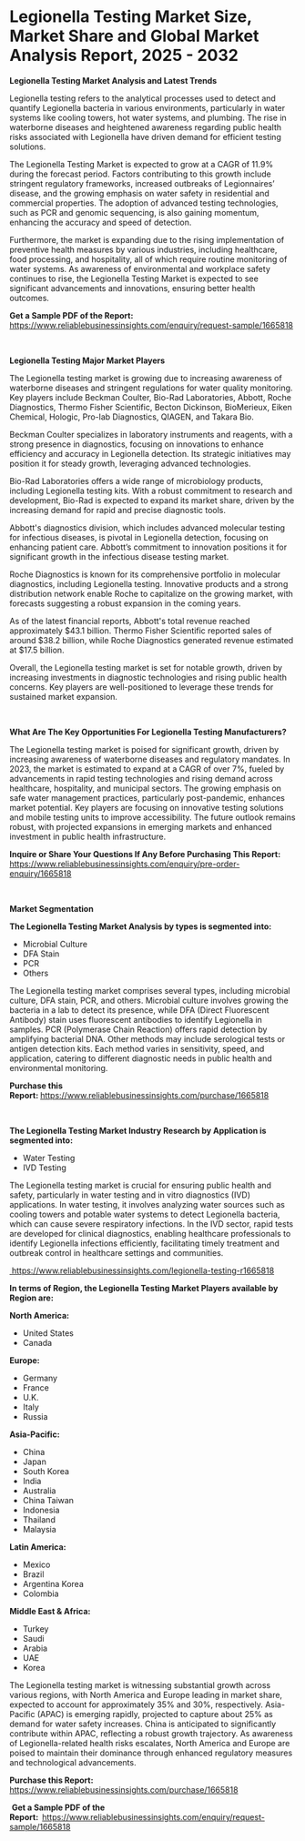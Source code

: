 <p><h1>Legionella Testing Market Size, Market Share and Global Market Analysis Report, 2025 - 2032</h1></p><p><strong>Legionella Testing Market Analysis and Latest Trends</strong></p>
<p><p>Legionella testing refers to the analytical processes used to detect and quantify Legionella bacteria in various environments, particularly in water systems like cooling towers, hot water systems, and plumbing. The rise in waterborne diseases and heightened awareness regarding public health risks associated with Legionella have driven demand for efficient testing solutions. </p><p>The Legionella Testing Market is expected to grow at a CAGR of 11.9% during the forecast period. Factors contributing to this growth include stringent regulatory frameworks, increased outbreaks of Legionnaires’ disease, and the growing emphasis on water safety in residential and commercial properties. The adoption of advanced testing technologies, such as PCR and genomic sequencing, is also gaining momentum, enhancing the accuracy and speed of detection. </p><p>Furthermore, the market is expanding due to the rising implementation of preventive health measures by various industries, including healthcare, food processing, and hospitality, all of which require routine monitoring of water systems. As awareness of environmental and workplace safety continues to rise, the Legionella Testing Market is expected to see significant advancements and innovations, ensuring better health outcomes.</p></p>
<p><strong>Get a Sample PDF of the Report:&nbsp;</strong> <a href="https://www.reliablebusinessinsights.com/enquiry/request-sample/1665818?utm_campaign=2723&utm_medium=2&utm_source=Github&utm_content=ia&utm_term=16042025&utm_id=legionella-testing">https://www.reliablebusinessinsights.com/enquiry/request-sample/1665818</a></p>
<p>&nbsp;</p>
<p><strong>Legionella Testing Major Market Players</strong></p>
<p><p>The Legionella testing market is growing due to increasing awareness of waterborne diseases and stringent regulations for water quality monitoring. Key players include Beckman Coulter, Bio-Rad Laboratories, Abbott, Roche Diagnostics, Thermo Fisher Scientific, Becton Dickinson, BioMerieux, Eiken Chemical, Hologic, Pro-lab Diagnostics, QIAGEN, and Takara Bio.</p><p>Beckman Coulter specializes in laboratory instruments and reagents, with a strong presence in diagnostics, focusing on innovations to enhance efficiency and accuracy in Legionella detection. Its strategic initiatives may position it for steady growth, leveraging advanced technologies.</p><p>Bio-Rad Laboratories offers a wide range of microbiology products, including Legionella testing kits. With a robust commitment to research and development, Bio-Rad is expected to expand its market share, driven by the increasing demand for rapid and precise diagnostic tools.</p><p>Abbott's diagnostics division, which includes advanced molecular testing for infectious diseases, is pivotal in Legionella detection, focusing on enhancing patient care. Abbott’s commitment to innovation positions it for significant growth in the infectious disease testing market.</p><p>Roche Diagnostics is known for its comprehensive portfolio in molecular diagnostics, including Legionella testing. Innovative products and a strong distribution network enable Roche to capitalize on the growing market, with forecasts suggesting a robust expansion in the coming years.</p><p>As of the latest financial reports, Abbott's total revenue reached approximately $43.1 billion. Thermo Fisher Scientific reported sales of around $38.2 billion, while Roche Diagnostics generated revenue estimated at $17.5 billion. </p><p>Overall, the Legionella testing market is set for notable growth, driven by increasing investments in diagnostic technologies and rising public health concerns. Key players are well-positioned to leverage these trends for sustained market expansion.</p></p>
<p>&nbsp;</p>
<p><strong>What Are The Key Opportunities For Legionella Testing Manufacturers?</strong></p>
<p><p>The Legionella testing market is poised for significant growth, driven by increasing awareness of waterborne diseases and regulatory mandates. In 2023, the market is estimated to expand at a CAGR of over 7%, fueled by advancements in rapid testing technologies and rising demand across healthcare, hospitality, and municipal sectors. The growing emphasis on safe water management practices, particularly post-pandemic, enhances market potential. Key players are focusing on innovative testing solutions and mobile testing units to improve accessibility. The future outlook remains robust, with projected expansions in emerging markets and enhanced investment in public health infrastructure.</p></p>
<p><strong>Inquire or Share Your Questions If Any Before Purchasing This Report:</strong> <a href="https://www.reliablebusinessinsights.com/enquiry/pre-order-enquiry/1665818?utm_campaign=2723&utm_medium=2&utm_source=Github&utm_content=ia&utm_term=16042025&utm_id=legionella-testing">https://www.reliablebusinessinsights.com/enquiry/pre-order-enquiry/1665818</a></p>
<p>&nbsp;</p>
<p><strong>Market Segmentation</strong></p>
<p><strong>The Legionella Testing Market Analysis by types is segmented into:</strong></p>
<p><ul><li>Microbial Culture</li><li>DFA Stain</li><li>PCR</li><li>Others</li></ul></p>
<p><p>The Legionella testing market comprises several types, including microbial culture, DFA stain, PCR, and others. Microbial culture involves growing the bacteria in a lab to detect its presence, while DFA (Direct Fluorescent Antibody) stain uses fluorescent antibodies to identify Legionella in samples. PCR (Polymerase Chain Reaction) offers rapid detection by amplifying bacterial DNA. Other methods may include serological tests or antigen detection kits. Each method varies in sensitivity, speed, and application, catering to different diagnostic needs in public health and environmental monitoring.</p></p>
<p><strong>Purchase this Report:&nbsp;</strong><a href="https://www.reliablebusinessinsights.com/purchase/1665818?utm_campaign=2723&utm_medium=2&utm_source=Github&utm_content=ia&utm_term=16042025&utm_id=legionella-testing">https://www.reliablebusinessinsights.com/purchase/1665818</a></p>
<p>&nbsp;</p>
<p><strong>The Legionella Testing Market Industry Research by Application is segmented into:</strong></p>
<p><ul><li>Water Testing</li><li>IVD Testing</li></ul></p>
<p><p>The Legionella testing market is crucial for ensuring public health and safety, particularly in water testing and in vitro diagnostics (IVD) applications. In water testing, it involves analyzing water sources such as cooling towers and potable water systems to detect Legionella bacteria, which can cause severe respiratory infections. In the IVD sector, rapid tests are developed for clinical diagnostics, enabling healthcare professionals to identify Legionella infections efficiently, facilitating timely treatment and outbreak control in healthcare settings and communities.</p></p>
<p><a href="https://www.reliablebusinessinsights.com/legionella-testing-r1665818?utm_campaign=2723&utm_medium=2&utm_source=Github&utm_content=ia&utm_term=16042025&utm_id=legionella-testing">&nbsp;https://www.reliablebusinessinsights.com/legionella-testing-r1665818</a></p>
<p><strong>In terms of Region, the Legionella Testing Market Players available by Region are:</strong></p>
<p>
    <p> <strong> North America: </strong>
        <ul>
            <li>United States</li>
            <li>Canada</li>
        </ul>
        </p> 
    <p> <strong> Europe: </strong>
        <ul>
            <li>Germany</li>
            <li>France</li>
            <li>U.K.</li>
            <li>Italy</li>
            <li>Russia</li>
        </ul>
        </p> 
    <p> <strong> Asia-Pacific: </strong>
        <ul>
            <li>China</li>
            <li>Japan</li>
            <li>South Korea</li>
            <li>India</li>
            <li>Australia</li>
            <li>China Taiwan</li>
            <li>Indonesia</li>
            <li>Thailand</li>
            <li>Malaysia</li>
        </ul>
        </p> 
    <p> <strong> Latin America: </strong>
        <ul>
            <li>Mexico</li>
            <li>Brazil</li>
            <li>Argentina Korea</li>
            <li>Colombia</li>
        </ul>
        </p> 
    <p> <strong> Middle East & Africa: </strong>
        <ul>
            <li>Turkey</li>
            <li>Saudi</li>
            <li>Arabia</li>
            <li>UAE</li>
            <li>Korea</li>
        </ul>
    </p>
    </p>
<p><p>The Legionella testing market is witnessing substantial growth across various regions, with North America and Europe leading in market share, expected to account for approximately 35% and 30%, respectively. Asia-Pacific (APAC) is emerging rapidly, projected to capture about 25% as demand for water safety increases. China is anticipated to significantly contribute within APAC, reflecting a robust growth trajectory. As awareness of Legionella-related health risks escalates, North America and Europe are poised to maintain their dominance through enhanced regulatory measures and technological advancements.</p></p>
<p><strong>Purchase this Report: </strong><a href="https://www.reliablebusinessinsights.com/purchase/1665818?utm_campaign=2723&utm_medium=2&utm_source=Github&utm_content=ia&utm_term=16042025&utm_id=legionella-testing">https://www.reliablebusinessinsights.com/purchase/1665818</a></p>
<p>&nbsp;<strong>Get a Sample PDF of the Report:&nbsp;&nbsp;</strong><a href="https://www.reliablebusinessinsights.com/enquiry/request-sample/1665818?utm_campaign=2723&utm_medium=2&utm_source=Github&utm_content=ia&utm_term=16042025&utm_id=legionella-testing">https://www.reliablebusinessinsights.com/enquiry/request-sample/1665818</a></p>
<p><strong></strong></p>
<p><p></p><p></p><p></p></p>